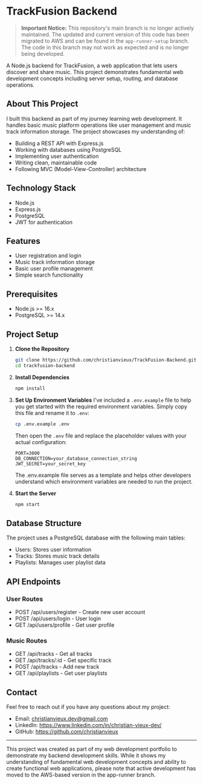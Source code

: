 # TrackFusion Backend

> **Important Notice:** This repository's main branch is no longer actively maintained. The updated and current version of this code has been migrated to AWS and can be found in the `app-runner-setup` branch. The code in this branch may not work as expected and is no longer being developed.

A Node.js backend for TrackFusion, a web application that lets users discover and share music. This project demonstrates fundamental web development concepts including server setup, routing, and database operations.

## About This Project
I built this backend as part of my journey learning web development. It handles basic music platform operations like user management and music track information storage. The project showcases my understanding of:
- Building a REST API with Express.js
- Working with databases using PostgreSQL
- Implementing user authentication
- Writing clean, maintainable code
- Following MVC (Model-View-Controller) architecture

## Technology Stack
- Node.js
- Express.js
- PostgreSQL
- JWT for authentication

## Features
- User registration and login
- Music track information storage
- Basic user profile management
- Simple search functionality

## Prerequisites
- Node.js >= 16.x
- PostgreSQL >= 14.x

## Project Setup
1. **Clone the Repository**
   ```bash
   git clone https://github.com/christianvieux/TrackFusion-Backend.git
   cd trackfusion-backend
   ```

2. **Install Dependencies**
   ```bash
   npm install
   ```

3. **Set Up Environment Variables**
   I've included a `.env.example` file to help you get started with the required environment variables. Simply copy this file and rename it to `.env`:
   ```bash
   cp .env.example .env
   ```
   Then open the `.env` file and replace the placeholder values with your actual configuration:
   ```
   PORT=3000
   DB_CONNECTION=your_database_connection_string
   JWT_SECRET=your_secret_key
   ```
   The .env.example file serves as a template and helps other developers understand which environment variables are needed to run the project.

4. **Start the Server**
   ```bash
   npm start
   ```

## Database Structure
The project uses a PostgreSQL database with the following main tables:
- Users: Stores user information
- Tracks: Stores music track details
- Playlists: Manages user playlist data

## API Endpoints
### User Routes
- POST /api/users/register - Create new user account
- POST /api/users/login - User login
- GET /api/users/profile - Get user profile

### Music Routes
- GET /api/tracks - Get all tracks
- GET /api/tracks/:id - Get specific track
- POST /api/tracks - Add new track
- GET /api/playlists - Get user playlists

## Contact
Feel free to reach out if you have any questions about my project:
- Email: christianvieux.dev@gmail.com
- LinkedIn: https://www.linkedin.com/in/christian-vieux-dev/
- GitHub: https://github.com/christianvieux

---
This project was created as part of my web development portfolio to demonstrate my backend development skills. While it shows my understanding of fundamental web development concepts and ability to create functional web applications, please note that active development has moved to the AWS-based version in the app-runner branch.
